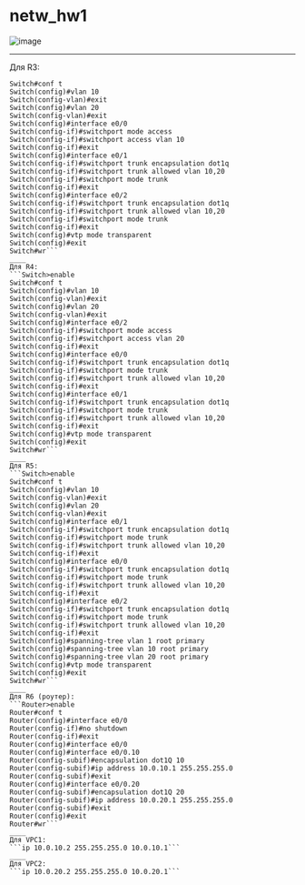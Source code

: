 # netw_hw1

![image](https://user-images.githubusercontent.com/68617720/206919534-3cd305a9-8856-451f-9919-0203b1c7f457.png)

____

Для R3:
```Switch>enable
Switch#conf t
Switch(config)#vlan 10
Switch(config-vlan)#exit
Switch(config)#vlan 20
Switch(config-vlan)#exit
Switch(config)#interface e0/0
Switch(config-if)#switchport mode access
Switch(config-if)#switchport access vlan 10
Switch(config-if)#exit
Switch(config)#interface e0/1
Switch(config-if)#switchport trunk encapsulation dot1q
Switch(config-if)#switchport trunk allowed vlan 10,20
Switch(config-if)#switchport mode trunk
Switch(config-if)#exit
Switch(config)#interface e0/2
Switch(config-if)#switchport trunk encapsulation dot1q
Switch(config-if)#switchport trunk allowed vlan 10,20
Switch(config-if)#switchport mode trunk
Switch(config-if)#exit
Switch(config)#vtp mode transparent
Switch(config)#exit
Switch#wr```
____
Для R4:
```Switch>enable
Switch#conf t
Switch(config)#vlan 10
Switch(config-vlan)#exit
Switch(config)#vlan 20
Switch(config-vlan)#exit
Switch(config)#interface e0/2
Switch(config-if)#switchport mode access
Switch(config-if)#switchport access vlan 20
Switch(config-if)#exit
Switch(config)#interface e0/0
Switch(config-if)#switchport trunk encapsulation dot1q
Switch(config-if)#switchport mode trunk
Switch(config-if)#switchport trunk allowed vlan 10,20
Switch(config-if)#exit
Switch(config)#interface e0/1
Switch(config-if)#switchport trunk encapsulation dot1q
Switch(config-if)#switchport mode trunk
Switch(config-if)#switchport trunk allowed vlan 10,20
Switch(config-if)#exit
Switch(config)#vtp mode transparent
Switch(config)#exit
Switch#wr```
____
Для R5:
```Switch>enable
Switch#conf t
Switch(config)#vlan 10
Switch(config-vlan)#exit
Switch(config)#vlan 20
Switch(config-vlan)#exit
Switch(config)#interface e0/1
Switch(config-if)#switchport trunk encapsulation dot1q
Switch(config-if)#switchport mode trunk
Switch(config-if)#switchport trunk allowed vlan 10,20
Switch(config-if)#exit
Switch(config)#interface e0/0
Switch(config-if)#switchport trunk encapsulation dot1q
Switch(config-if)#switchport mode trunk
Switch(config-if)#switchport trunk allowed vlan 10,20
Switch(config-if)#exit
Switch(config)#interface e0/2
Switch(config-if)#switchport trunk encapsulation dot1q
Switch(config-if)#switchport mode trunk
Switch(config-if)#switchport trunk allowed vlan 10,20
Switch(config-if)#exit
Switch(config)#spanning-tree vlan 1 root primary
Switch(config)#spanning-tree vlan 10 root primary
Switch(config)#spanning-tree vlan 20 root primary
Switch(config)#vtp mode transparent
Switch(config)#exit
Switch#wr```
____
Для R6 (роутер):
```Router>enable
Router#conf t
Router(config)#interface e0/0
Router(config-if)#no shutdown
Router(config-if)#exit
Router(config)#interface e0/0
Router(config)#interface e0/0.10
Router(config-subif)#encapsulation dot1Q 10
Router(config-subif)#ip address 10.0.10.1 255.255.255.0
Router(config-subif)#exit
Router(config)#interface e0/0.20
Router(config-subif)#encapsulation dot1Q 20
Router(config-subif)#ip address 10.0.20.1 255.255.255.0
Router(config-subif)#exit
Router(config)#exit
Router#wr```
____
Для VPC1:
```ip 10.0.10.2 255.255.255.0 10.0.10.1```
____
Для VPC2:
```ip 10.0.20.2 255.255.255.0 10.0.20.1```
